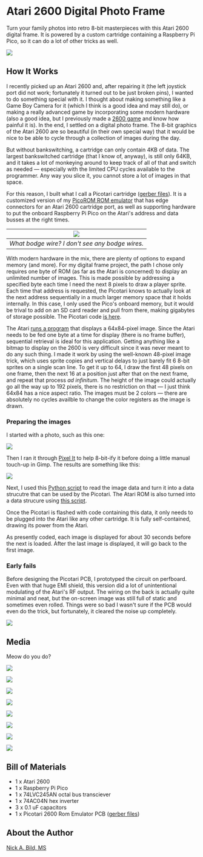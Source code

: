 # Atari 2600 Digital Photo Frame

Turn your family photos into retro 8-bit masterpieces with this Atari 2600 digital frame. It is powered by a custom cartridge containing a Raspberry Pi Pico, so it can do a lot of other tricks as well.

![](https://raw.githubusercontent.com/nickbild/atari_2600_digital_frame/refs/heads/main/img/logo.jpg)

## How It Works

I recently picked up an Atari 2600 and, after repairing it (the left joystick port did not work; fortunately it turned out to be just broken pins), I wanted to do something special with it. I thought about making something like a Game Boy Camera for it (which I think is a good idea and may still do), or making a really advanced game by incorporating some modern hardware (also a good idea, but I previously made a [2600 game](https://github.com/nickbild/journey_to_xenos) and know how painful it is). In the end, I settled on a digital photo frame. The 8-bit graphics of the Atari 2600 are so beautiful (in their own special way) that it would be nice to be able to cycle through a collection of images during the day.

But without bankswitching, a cartridge can only contain 4KB of data. The largest bankswitched cartridge (that I know of, anyway), is still only 64KB, and it takes a lot of monkeying around to keep track of all of that and switch as needed — especially with the limited CPU cycles available to the programmer. Any way you slice it, you cannot store a lot of images in that space.

For this reason, I built what I call a Picotari cartridge ([gerber files](https://github.com/nickbild/atari_2600_digital_frame/tree/main/picotari_pcb)). It is a customized version of my [PicoROM ROM emulator](https://github.com/nickbild/picoROM) that has edge connectors for an Atari 2600 cartridge port, as well as supporting hardware to put the onboard Raspberry Pi Pico on the Atari's address and data busses at the right times.

| ![](https://raw.githubusercontent.com/nickbild/atari_2600_digital_frame/refs/heads/main/img/picotari_sm.jpg) | 
|:--:| 
| *What bodge wire? I don't see any bodge wires.* |

With modern hardware in the mix, there are plenty of options to expand memory (and more). For my digital frame project, the path I chose only requires one byte of ROM (as far as the Atari is concerned) to display an unlimited number of images. This is made possible by addressing a specified byte each time I need the next 8 pixels to draw a player sprite. Each time that address is requested, the Picotari knows to actually look at the next address sequentially in a much larger memory space that it holds internally. In this case, I only used the Pico's onboard memory, but it would be trival to add on an SD card reader and pull from there, making gigabytes of storage possible. The Picotari code [is here](https://github.com/nickbild/atari_2600_digital_frame/blob/main/pico_rom.c).

The Atari [runs a program](https://github.com/nickbild/atari_2600_digital_frame/blob/main/showpic.asm) that displays a 64x84-pixel image. Since the Atari needs to be fed one byte at a time for display (there is no frame buffer), sequential retrieval is ideal for this application. Getting anything like a bitmap to display on the 2600 is very difficult since it was never meant to do any such thing. I made it work by using the well-known 48-pixel image trick, which uses sprite copies and vertical delays to just barely fit 6 8-bit sprites on a single scan line. To get it up to 64, I draw the first 48 pixels on one frame, then the next 16 at a position just after that on the next frame, and repeat that process *ad infinitum*. The height of the image could actually go all the way up to 192 pixels, there is no restriction on that — I just think 64x84 has a nice aspect ratio. The images must be 2 colors — there are absolutely no cycles availble to change the color registers as the image is drawn.

### Preparing the images

I started with a photo, such as this one:

![](https://github.com/nickbild/atari_2600_digital_frame/blob/main/img/for_display/1.jpg)

Then I ran it through [Pixel It](https://giventofly.github.io/pixelit/) to help 8-bit-ify it before doing a little manual touch-up in Gimp. The results are something like this:

![](https://github.com/nickbild/atari_2600_digital_frame/blob/main/img/for_display/1-convert.png)

Next, I used this [Python script](https://github.com/nickbild/atari_2600_digital_frame/blob/main/read_img.py) to read the image data and turn it into a data strucutre that can be used by the Picotari. The Atari ROM is also turned into a data strucure using [this script](https://github.com/nickbild/atari_2600_digital_frame/blob/main/translate_bin2rom.py).

Once the Picotari is flashed with code containing this data, it only needs to be plugged into the Atari like any other cartridge. It is fully self-contained, drawing its power from the Atari.

As presently coded, each image is displayed for about 30 seconds before the next is loaded. After the last image is displayed, it will go back to the first image.

### Early fails

Before designing the Picotari PCB, I prototyped the circuit on perfboard. Even with that huge EMI shield, this version did a lot of unintentional modulating of the Atari's RF output. The wiring on the back is actually quite minimal and neat, but the on-screen image was still full of static and sometimes even rolled. Things were so bad I wasn't sure if the PCB would even do the trick, but fortunately, it cleared the noise up completely.

![](https://github.com/nickbild/atari_2600_digital_frame/blob/main/img/prototype_sm.jpg)

## Media

Meow do you do?

![](https://raw.githubusercontent.com/nickbild/atari_2600_digital_frame/refs/heads/main/img/cat.png)

![](https://raw.githubusercontent.com/nickbild/atari_2600_digital_frame/refs/heads/main/img/person2.png)

![](https://raw.githubusercontent.com/nickbild/atari_2600_digital_frame/refs/heads/main/img/hackster_sm.jpg)

![](https://raw.githubusercontent.com/nickbild/atari_2600_digital_frame/refs/heads/main/img/hackaday_sm.jpg)

![](https://raw.githubusercontent.com/nickbild/atari_2600_digital_frame/refs/heads/main/img/img1-1_sm.jpg)

![](https://raw.githubusercontent.com/nickbild/atari_2600_digital_frame/refs/heads/main/img/img1-2_sm.jpg)

![](https://raw.githubusercontent.com/nickbild/atari_2600_digital_frame/refs/heads/main/img/img1-3_sm.jpg)

![](https://raw.githubusercontent.com/nickbild/atari_2600_digital_frame/refs/heads/main/img/img1-4_sm.jpg)

## Bill of Materials

- 1 x Atari 2600
- 1 x Raspberry Pi Pico
- 1 x 74LVC245AN octal bus transciever
- 1 x 74AC04N hex inverter
- 3 x 0.1 uF capacitors
- 1 x Picotari 2600 Rom Emulator PCB ([gerber files](https://github.com/nickbild/atari_2600_digital_frame/tree/main/picotari_pcb))

## About the Author

[Nick A. Bild, MS](https://nickbild79.firebaseapp.com/#!/)

